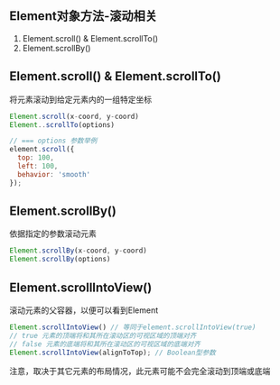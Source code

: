 
## Element对象方法-滚动相关
1. Element.scroll()  & Element.scrollTo()
3. Element.scrollBy()

## Element.scroll() & Element.scrollTo()
将元素滚动到给定元素内的一组特定坐标
```js
Element.scroll(x-coord, y-coord)
Element..scrollTo(options)

// === options 参数举例
element.scroll({
  top: 100,
  left: 100,
  behavior: 'smooth'
});
```

## Element.scrollBy()
依据指定的参数滚动元素
```js
Element.scrollBy(x-coord, y-coord)
Element.scrollBy(options)
```

## Element.scrollIntoView()
滚动元素的父容器，以便可以看到Element
```js
Element.scrollIntoView() // 等同于element.scrollIntoView(true) 
// true 元素的顶端将和其所在滚动区的可视区域的顶端对齐
// false 元素的底端将和其所在滚动区的可视区域的底端对齐
Element.scrollIntoView(alignToTop); // Boolean型参数 
```

注意，取决于其它元素的布局情况，此元素可能不会完全滚动到顶端或底端